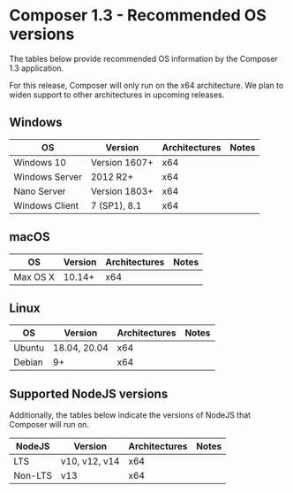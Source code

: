 # Composer 1.3 - Recommended OS versions

The tables below provide recommended OS information by the Composer 1.3 application.

For this release, Composer will only run on the x64 architecture. We plan
to widen support to other architectures in upcoming releases.

## Windows

OS                | Version            | Architectures | Notes
------------------|--------------------|---------------|--------
Windows 10        | Version 1607+      | x64           |
Windows Server    | 2012 R2+           | x64           |
Nano Server       | Version 1803+      | x64           |
Windows Client    | 7 (SP1), 8.1       | x64           |


## macOS

OS                | Version            | Architectures | Notes
------------------|--------------------|---------------|--------
Max OS X          | 10.14+             | x64

## Linux

OS                | Version            | Architectures | Notes
------------------|--------------------|---------------|--------
Ubuntu            | 18.04, 20.04       | x64           |
Debian            | 9+                 | x64           |



## Supported NodeJS versions

Additionally, the tables below indicate the versions of NodeJS that Composer will run on.

NodeJS  |         Version            | Architectures | Notes
--------|----------------------------|---------------|---------
LTS     | v10, v12, v14              | x64           |
Non-LTS | v13                        | x64           |

